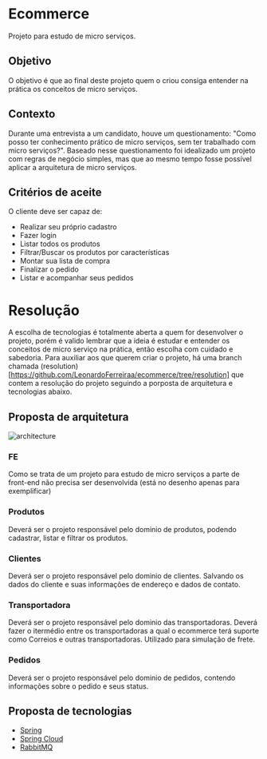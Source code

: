 # Ecommerce

Projeto para estudo de micro serviços.

## Objetivo

O objetivo é que ao final deste projeto quem o criou consiga entender na prática os conceitos de micro serviços.

## Contexto

Durante uma entrevista a um candidato, houve um questionamento: "Como posso ter conhecimento prático de micro serviços, sem ter trabalhado com micro serviços?". Baseado nesse questionamento foi idealizado um projeto com regras de negócio simples, mas que ao mesmo tempo fosse possível aplicar a arquitetura de micro serviços.

## Critérios de aceite

O cliente deve ser capaz de:

- Realizar seu próprio cadastro
- Fazer login
- Listar todos os produtos
- Filtrar/Buscar os produtos por características
- Montar sua lista de compra
- Finalizar o pedido
- Listar e acompanhar seus pedidos

# Resolução

A escolha de tecnologias é totalmente aberta a quem for desenvolver o projeto, porém é valido lembrar que a ideia é estudar e entender os conceitos de micro serviço na prática, então escolha com cuidado e sabedoria. Para auxiliar aos que querem criar o projeto, há uma branch chamada (resolution)[https://github.com/LeonardoFerreiraa/ecommerce/tree/resolution] que contem a resolução do projeto seguindo a porposta de arquitetura e tecnologias abaixo.

## Proposta de arquitetura

![architecture](https://github.com/LeonardoFerreiraa/ecommerce/raw/master/diagrams/architecture.png)

### FE

Como se trata de um projeto para estudo de micro serviços a parte de front-end não precisa ser desenvolvida (está no desenho apenas para exemplificar)

### Produtos

Deverá ser o projeto responsável pelo dominio de produtos, podendo cadastrar, listar e filtrar os produtos.

### Clientes 

Deverá ser o projeto responsável pelo dominio de clientes. Salvando os dados do cliente e suas informações de endereço e dados de contato.

### Transportadora

Deverá ser o projeto responsável pelo dominio das transportadoras. Deverá fazer o itermédio entre os transportadoras a qual o ecommerce terá suporte como Correios e outras transportadoras. Utilizado para simulação de frete.

### Pedidos

Deverá ser o projeto responsável pelo dominio de pedidos, contendo informações sobre o pedido e seus status.

## Proposta de tecnologias

- [Spring](https://spring.io)
- [Spring Cloud](https://spring.io/projects/spring-cloud)
- [RabbitMQ](https://www.rabbitmq.com)

